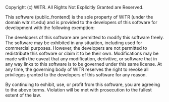 Copyright (c) WITR. All Rights Not Explicitly Granted are Reserved.

This software (public_frontend) is the sole property of WITR (under the domain witr.rit.edu) and is provided to the developers
of this software for development with the following exemption:

The developers of this software are permitted to modify this software freely. The software may be exhibited in any situation, including
used for commercial purposes. However, the developers are not permitted to redistribute this software or claim it to be their own.
Modifications may be made with the caveat that any modification, derivitive, or software that in any way links to this software is to
be governed under this same license. At any time, the governing body of WITR reserves the right to revoke all privileges
granted to the developers of this software for any reason.

By continuing to exhibit, use, or profit from this software, you are agreeing to the above terms. Violation will be met with prosecution
to the fullest extent of the law.